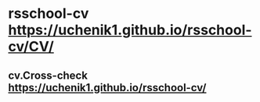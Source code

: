 # rsschool-cv https://uchenik1.github.io/rsschool-cv/CV/
## cv.Cross-check https://uchenik1.github.io/rsschool-cv/

